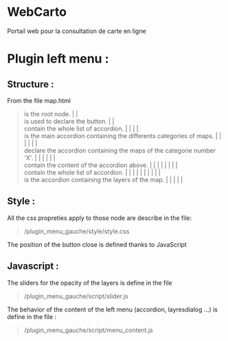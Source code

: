 WebCarto
========

Portail web pour la consultation de carte en ligne


# Plugin left menu : #


## Structure : ##

From the file map.html

><div id="contenu_gauche"> is the root node.
>|
>|	<div id="close_button"> is used to declare the button.
>|	
>|	<div id="layersdialog"> contain the whole list of accordion.
>|	|
>|	|	<div id="accordion"> is the main accordion containing the differents categories of maps.
>|	|	|
>|	|	|	<div id="accordion_head'X'"> declare the accordion containing the maps of the categorie number 'X'.
>|	|	|
>|	|	|	<div class="contenu"> contain the content of the accordion above.
>|	|	|	|	
>|	|	|	|	<div id="layersdialog"> contain the whole list of accordion.
>|	|	|	|	|
>|	|	|	|	|	<div id="sous_accordion1"> is the accordion containing the layers of the map.
>|	|	|	|	|

## Style : ##

All the css propreties apply to those node are describe in the file:

> /plugin_menu_gauche/style/style.css


The position of the button close is defined thanks to JavaScript

## Javascript : ##

The sliders for the opacity of the layers is define in the file 

> /plugin_menu_gauche/script/slider.js


The behavior of the content of the left menu (accordion, layresdialog ...) is define in the file :

> /plugin_menu_gauche/script/menu_content.js